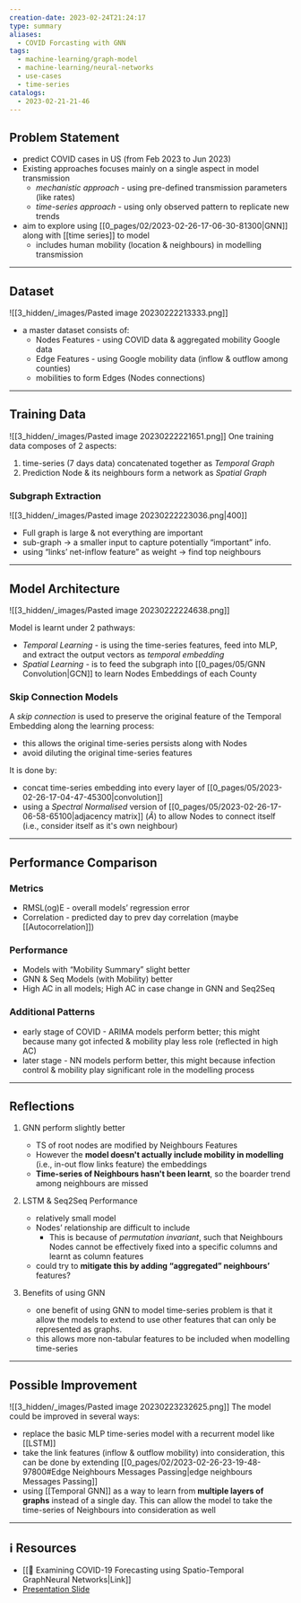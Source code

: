 ```yaml
---
creation-date: 2023-02-24T21:24:17
type: summary
aliases:
  - COVID Forcasting with GNN
tags:
  - machine-learning/graph-model
  - machine-learning/neural-networks
  - use-cases
  - time-series
catalogs:
  - 2023-02-21-21-46
---
```


## Problem Statement

- predict COVID cases in US (from Feb 2023 to Jun 2023)
- Existing approaches focuses mainly on a single aspect in model transmission
	- *mechanistic approach* - using pre-defined transmission parameters (like rates)  
	- *time-series approach* - using only observed pattern to replicate new trends
- aim to explore using [[0_pages/02/2023-02-26-17-06-30-81300|GNN]] along with [[time series]] to model
	- includes human mobility (location & neighbours) in modelling transmission

---
## Dataset

![[3_hidden/_images/Pasted image 20230222213333.png]]
- a master dataset consists of: 
	- Nodes Features - using COVID data & aggregated mobility Google data
	- Edge Features - using Google mobility data (inflow & outflow among counties)
	- mobilities to form Edges (Nodes connections)

---
## Training Data

![[3_hidden/_images/Pasted image 20230222221651.png]]
One training data composes of 2 aspects: 
1. time-series (7 days data) concatenated together as *Temporal Graph*
2. Prediction Node & its neighbours form a network as *Spatial Graph*

### Subgraph Extraction

![[3_hidden/_images/Pasted image 20230222223036.png|400]]

-   Full graph is large & not everything are important
-   sub-graph → a smaller input to capture potentially “important” info.
-   using “links’ net-inflow feature” as weight → find top neighbours

---
## Model Architecture

![[3_hidden/_images/Pasted image 20230222224638.png]]

Model is learnt under 2 pathways: 
- *Temporal Learning* - is using the time-series features, feed into MLP, and extract the output vectors as *temporal embedding*
- *Spatial Learning* - is to feed the subgraph into [[0_pages/05/GNN Convolution|GCN]] to learn Nodes Embeddings of each County

### Skip Connection Models

A *skip connection* is used to preserve the original feature of the Temporal Embedding along the learning process: 
- this allows the original time-series persists along with Nodes
- avoid diluting the original time-series features

It is done by: 
- concat time-series embedding into every layer of [[0_pages/05/2023-02-26-17-04-47-45300|convolution]]
- using a *Spectral Normalised* version of [[0_pages/05/2023-02-26-17-06-58-65100|adjacency matrix]] ($\tilde{A}$) to allow Nodes to connect itself (i.e., consider itself as it's own neighbour)

---
## Performance Comparison

### Metrics
- RMSL(og)E - overall models’ regression error
- Correlation - predicted day to prev day correlation (maybe [[Autocorrelation]])

### Performance
- Models with “Mobility Summary” slight better
- GNN & Seq Models (with Mobility) better
- High AC in all models; High AC in case change in GNN and Seq2Seq

### Additional Patterns
- early stage of COVID - ARIMA  models perform better; this might because many got infected & mobility play less role (reflected in high AC)
- later stage - NN models perform better, this might because infection control & mobility play significant role in the modelling process

---
## Reflections

1. GNN perform slightly better
	- TS of root nodes are modified by Neighbours Features
	- However the **model doesn't actually include mobility in modelling** (i.e., in-out flow links feature) the embeddings
	- **Time-series of Neighbours hasn't been learnt**, so the boarder trend among neighbours are missed

2. LSTM & Seq2Seq Performance
	- relatively small model
	- Nodes’ relationship are difficult to include 
		- This is because of *permutation invariant*, such that Neighbours Nodes cannot be effectively fixed into a specific columns and learnt as column features
	- could try to **mitigate this by adding “aggregated” neighbours’** features? 

3. Benefits of using GNN
	- one benefit of using GNN to model time-series problem is that it allow the models to extend to use other features that can only be represented as graphs. 
	- this allows more non-tabular features to be included when modelling time-series 

---
## Possible Improvement

![[3_hidden/_images/Pasted image 20230223232625.png]]
The model could be improved in several ways: 
- replace the basic MLP time-series model with a recurrent model like [[LSTM]]
- take the link features (inflow & outflow mobility) into consideration, this can be done by extending [[0_pages/02/2023-02-26-23-19-48-97800#Edge Neighbours Messages Passing|edge neighbours Messages Passing]]
- using [[Temporal GNN]] as a way to learn from **multiple layers of graphs** instead of a single day. This can allow the model to take the time-series of Neighbours into consideration as well


---
## ℹ️ Resources
- [[📕 Examining COVID-19 Forecasting using Spatio-Temporal GraphNeural Networks|Link]]
- [Presentation Slide](https://docs.google.com/presentation/d/1Jud7Jakt_FCNEqVzgejZcXRHzXF3ZrAZEbOaL__s0O4/edit?usp=sharing)